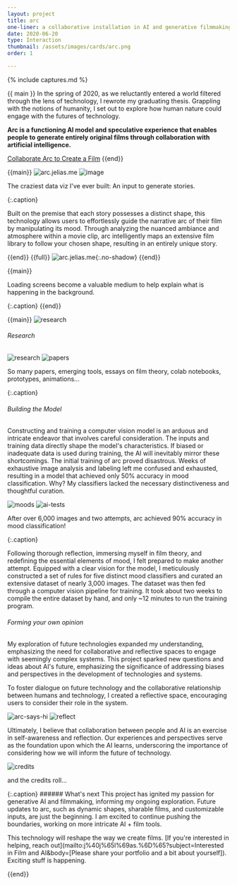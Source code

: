 ```yaml
---
layout: project
title: arc
one-liner: a collaborative installation in AI and generative filmmaking
date: 2020-06-20
type: Interaction
thumbnail: /assets/images/cards/arc.png
order: 1

---
```

{% include captures.md %}

<!-- @todo JE, need to create a "case study hidden project? 
the landing page should be a short form, more like Shortverse, a marketing pitch -->
{{ main }}
In the spring of 2020, as we reluctantly entered a world filtered through the lens of technology, I rewrote my graduating thesis. Grappling with the notions of humanity, I set out to explore how human nature could engage with the futures of technology. 

**Arc is a functioning AI model and speculative experience that enables people to generate entirely original films through collaboration with artificial intelligence.**

<!-- **The result is an operating AI model and speculative experience that fosters collaboration between people and artificial intelligence to generate entirely original films.** -->

[Collaborate Arc to Create a Film](https://arc.jelias.me)
{{end}}

{{main}}
![arc.jelias.me](/assets/images/projects/arc/landing.png)
![image](/assets/images/projects/arc/shapes.png)
<p>The craziest data viz I've ever built: An input to generate stories.</p>{:.caption}

<!-- <p>Built on the premise that each story possesses a distinct shape, this technology allows users to effortlessly guide the narrative arc of their film by manipulating its mood.</p>{:.caption} -->

Built on the premise that each story possesses a distinct shape, this technology allows users to effortlessly guide the narrative arc of their film by manipulating its mood. Through analyzing the nuanced ambiance and atmosphere within a movie clip, arc intelligently maps an extensive film library to follow your chosen shape, resulting in an entirely unique story.

<!--
Arc is a installation that empowers users to generate films by collaborating with AI. Built on the premise that each story possesses a distinct shape, this technology allows users to effortlessly guide the narrative arc of their film by manipulating its mood. Through analyzing the nuanced ambiance and atmosphere within a movie clip, arc intelligently maps an extensive film library to follow your chosen shape, resulting in an entirely unique story. 
 -->
{{end}}
{{full}}
![arc.jelias.me](/assets/images/projects/arc/animations.png){:.no-shadow}
{{end}}

{{main}}
<p>Loading screens become a valuable medium to help explain what is happening in the background.</p>{:.caption}
{{end}}

{{main}}
![research](/assets/images/projects/arc/flim.png)
###### Research
![research](/assets/images/projects/arc/research.png)
![papers](/assets/images/projects/arc/papers.png)
<p>So many papers, emerging tools, essays on film theory, colab notebooks, prototypes, animations...</p>{:.caption}

<!-- This project was 10 weeks, of research, learning about ai, cinematic moods, systems, and python, exploring, prototyping, training round 1 (50% accurate), testing, training round 2 (90% accuracy!), building, compiling, running (scripts and models), animating, and polishing. -->

###### Building the Model
Constructing and training a computer vision model is an arduous and intricate endeavor that involves careful consideration. The inputs and training data directly shape the model's characteristics. If biased or inadequate data is used during training, the AI will inevitably mirror these shortcomings. The initial training of arc proved disastrous. Weeks of exhaustive image analysis and labeling left me confused and exhausted, resulting in a model that achieved only 50% accuracy in mood classification. Why? My classifiers lacked the necessary distinctiveness and thoughtful curation.

<!-- Training an AI is a pivotal step often overlooked nowadays, yet it holds tremendous significance. The inputs and training data directly shape the model's characteristics. If biased or inadequate data is used during training, the AI will inevitably mirror these shortcomings. And the initial training data for arc was exactly that, inadequate. I had no clear definition of classifiers, and a murky understanding of mood at best, which resulted in a poorly performing AI :( -->

![moods](/assets/images/projects/arc/moods.png)
![ai-tests](/assets/images/projects/arc/ai-tests.png)
<p>After over 6,000 images and two attempts, arc achieved 90% accuracy in mood classification!</p>{:.caption}

Following thorough reflection, immersing myself in film theory, and redefining the essential elements of mood, I felt prepared to make another attempt. Equipped with a clear vision for the model,  I meticulously constructed a set of rules for five distinct mood classifiers and curated an extensive dataset of nearly 3,000 images. The dataset was then fed through a computer vision pipeline for training. It took about two weeks to compile the entire dataset by hand, and only ~12 minutes to run the training program.

###### Forming your own opinion
My exploration of future technologies expanded my understanding, emphasizing the need for collaborative and reflective spaces to engage with seemingly complex systems. This project sparked new questions and ideas about AI's future, emphasizing the significance of addressing biases and perspectives in the development of technologies and systems. 

To foster dialogue on future technology and the collaborative relationship between humans and technology, I created a reflective space, encouraging users to consider their role in the system.

![arc-says-hi](/assets/images/projects/arc/arc-says-hi.png)
![reflect](/assets/images/projects/arc/reflect.png)

Ultimately, I believe that collaboration between people and AI is an exercise in self-awareness and reflection. Our experiences and perspectives serve as the foundation upon which the AI learns, underscoring the importance of considering how we will inform the future of technology.

<!-- This project served as a thesis, focusing on AI collaboration, complex systems, and speculative technologies. -->

![credits](/assets//images/projects/arc/credits.png)
<p>and the credits roll...</p>{:.caption}
###### What's next
This project has ignited my passion for generative AI and filmmaking, informing my ongoing exploration. Future updates to arc, such as dynamic shapes, sharable films, and customizable inputs, are just the beginning. I am excited to continue pushing the boundaries, working on more intricate AI + film tools.
 
This technology will reshape the way we create films. [If you're interested in helping, reach out](ma&#105;lt&#111;&#58;j&#37;40j%65&#108;&#37;69a&#115;&#46;%6&#68;&#37;6&#53;?subject=Interested in Film and AI&body=[Please share your portfolio and a bit about yourself]). Exciting stuff is happening.

{{end}}
